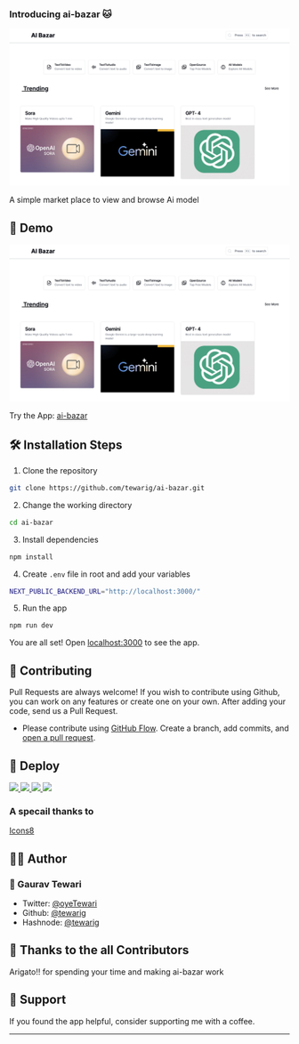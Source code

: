 
### Introducing ai-bazar   🐱
<img src="./assets/home.png"/>

A simple market place to view and browse Ai model


## 🚀 Demo

<a href="ai-bazar.vercel.app" target="blank">
<img src="./assets/home.png" />
</a>

Try the App: [ai-bazar](https://www.ai-bazar.xyz/)





## 🛠️ Installation Steps

1. Clone the repository

```bash
git clone https://github.com/tewarig/ai-bazar.git
```

2. Change the working directory

```bash
cd ai-bazar
```

3. Install dependencies

```bash
npm install
```

4. Create `.env` file in root and add your variables

```bash
NEXT_PUBLIC_BACKEND_URL="http://localhost:3000/"

```

5. Run the app

```bash
npm run dev
```

You are all set! Open [localhost:3000](http://localhost:3000/) to see the app.

## 🍰 Contributing

Pull Requests are always welcome! 
If you wish to contribute using Github, you can work on any features  or create one on your own. After adding your code, send us a Pull Request.


- Please contribute using [GitHub Flow](https://guides.github.com/introduction/flow). Create a branch, add commits, and [open a pull request](https://github.com/tewarig/ai-bazar/compare).


## 🦄 Deploy

<a href="https://vercel.com/new/project?template=https://github.com/tewarig/ai-bazar">
<img src="./ai-bazar Badge Final.svg" height="37.5px" />
</a>
<a href="https://vercel.com/new/project?template=https://github.com/tewarig/ai-bazar">
<img src="https://vercel.com/button" height="37.5px" />
</a>
<a href="https://app.netlify.com/start/deploy?repository=https://github.com/tewarig/ai-bazar">
<img src="https://www.netlify.com/img/deploy/button.svg" height="37.5px" />
</a>
<a href="https://cloud.digitalocean.com/apps/new?repo=https://github.com/tewarig/MeowFrom">
<img src="https://camo.githubusercontent.com/df21703b4229f8d44f76c2d56073657a4ab450ca4566ba5d24d05bf528c298f8/68747470733a2f2f7777772e6465706c6f79746f646f2e636f6d2f646f2d62746e2d626c75652e737667" height="37.5px" />
</a>


### A specail thanks to 

[Icons8](https://icons8.com/illustrations)

## 👨‍💻 Author

### 👤 Gaurav Tewari

- Twitter: [@oyeTewari](https://twitter.com/oyeTewari)
- Github: [@tewarig](https://github.com/tewarig)
- Hashnode: [@tewarig](https://hashnode.com/@tewarig)

## 💪 Thanks to the all Contributors

Arigato!! for spending your time and making ai-bazar work 

## 🙏 Support



If you found the app helpful, consider supporting me with a coffee.


---
